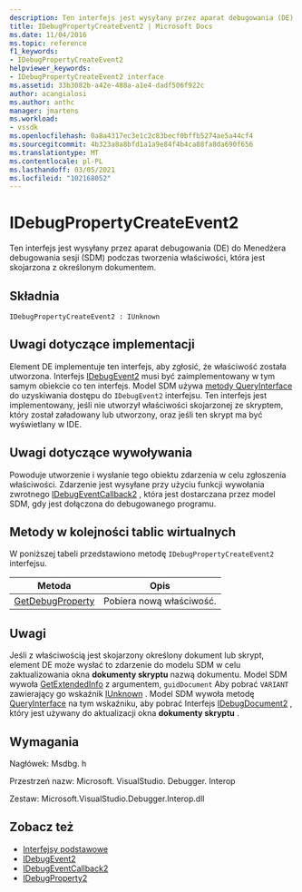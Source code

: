 ```yaml
---
description: Ten interfejs jest wysyłany przez aparat debugowania (DE) do Menedżera debugowania sesji (SDM) podczas tworzenia właściwości, która jest skojarzona z określonym dokumentem.
title: IDebugPropertyCreateEvent2 | Microsoft Docs
ms.date: 11/04/2016
ms.topic: reference
f1_keywords:
- IDebugPropertyCreateEvent2
helpviewer_keywords:
- IDebugPropertyCreateEvent2 interface
ms.assetid: 33b3082b-a42e-488a-a1e4-dadf506f922c
author: acangialosi
ms.author: anthc
manager: jmartens
ms.workload:
- vssdk
ms.openlocfilehash: 0a8a4317ec3e1c2c83becf0bffb5274ae5a44cf4
ms.sourcegitcommit: 4b323a8a8bfd1a1a9e84f4b4ca88fa8da690f656
ms.translationtype: MT
ms.contentlocale: pl-PL
ms.lasthandoff: 03/05/2021
ms.locfileid: "102168052"
---
```

# <a name="idebugpropertycreateevent2"></a>IDebugPropertyCreateEvent2
Ten interfejs jest wysyłany przez aparat debugowania (DE) do Menedżera debugowania sesji (SDM) podczas tworzenia właściwości, która jest skojarzona z określonym dokumentem.

## <a name="syntax"></a>Składnia

```
IDebugPropertyCreateEvent2 : IUnknown
```

## <a name="notes-for-implementers"></a>Uwagi dotyczące implementacji
 Element DE implementuje ten interfejs, aby zgłosić, że właściwość została utworzona. Interfejs [IDebugEvent2](../../../extensibility/debugger/reference/idebugevent2.md) musi być zaimplementowany w tym samym obiekcie co ten interfejs. Model SDM używa [metody QueryInterface](/cpp/atl/queryinterface) do uzyskiwania dostępu do `IDebugEvent2` interfejsu. Ten interfejs jest implementowany, jeśli nie utworzył właściwości skojarzonej ze skryptem, który został załadowany lub utworzony, oraz jeśli ten skrypt ma być wyświetlany w IDE.

## <a name="notes-for-callers"></a>Uwagi dotyczące wywoływania
 Powoduje utworzenie i wysłanie tego obiektu zdarzenia w celu zgłoszenia właściwości. Zdarzenie jest wysyłane przy użyciu funkcji wywołania zwrotnego [IDebugEventCallback2](../../../extensibility/debugger/reference/idebugeventcallback2.md) , która jest dostarczana przez model SDM, gdy jest dołączona do debugowanego programu.

## <a name="methods-in-vtable-order"></a>Metody w kolejności tablic wirtualnych
 W poniższej tabeli przedstawiono metodę `IDebugPropertyCreateEvent2` interfejsu.

|Metoda|Opis|
|------------|-----------------|
|[GetDebugProperty](../../../extensibility/debugger/reference/idebugpropertycreateevent2-getdebugproperty.md)|Pobiera nową właściwość.|

## <a name="remarks"></a>Uwagi
 Jeśli z właściwością jest skojarzony określony dokument lub skrypt, element DE może wysłać to zdarzenie do modelu SDM w celu zaktualizowania okna **dokumenty skryptu** nazwą dokumentu. Model SDM wywoła [GetExtendedInfo](../../../extensibility/debugger/reference/idebugproperty2-getextendedinfo.md) z argumentem, `guidDocument` Aby pobrać `VARIANT` zawierający go wskaźnik [IUnknown](/cpp/atl/iunknown) . Model SDM wywoła metodę [QueryInterface](/cpp/atl/queryinterface) na tym wskaźniku, aby pobrać Interfejs [IDebugDocument2](../../../extensibility/debugger/reference/idebugdocument2.md) , który jest używany do aktualizacji okna **dokumenty skryptu** .

## <a name="requirements"></a>Wymagania
 Nagłówek: Msdbg. h

 Przestrzeń nazw: Microsoft. VisualStudio. Debugger. Interop

 Zestaw: Microsoft.VisualStudio.Debugger.Interop.dll

## <a name="see-also"></a>Zobacz też
- [Interfejsy podstawowe](../../../extensibility/debugger/reference/core-interfaces.md)
- [IDebugEvent2](../../../extensibility/debugger/reference/idebugevent2.md)
- [IDebugEventCallback2](../../../extensibility/debugger/reference/idebugeventcallback2.md)
- [IDebugProperty2](../../../extensibility/debugger/reference/idebugproperty2.md)

